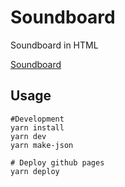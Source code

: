 # Soundboard
Soundboard in HTML

[Soundboard](https://andersahn.github.io/soundboard/)

## Usage

```
#Development
yarn install
yarn dev
yarn make-json

# Deploy github pages
yarn deploy
```
